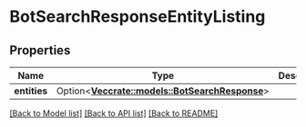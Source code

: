 # BotSearchResponseEntityListing

## Properties

Name | Type | Description | Notes
------------ | ------------- | ------------- | -------------
**entities** | Option<[**Vec<crate::models::BotSearchResponse>**](BotSearchResponse.md)> |  | [optional]

[[Back to Model list]](../README.md#documentation-for-models) [[Back to API list]](../README.md#documentation-for-api-endpoints) [[Back to README]](../README.md)


